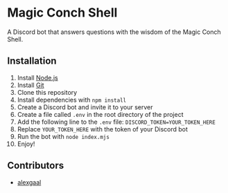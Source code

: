 # Magic Conch Shell

A Discord bot that answers questions with the wisdom of the Magic Conch Shell.

## Installation
1. Install [Node.js](https://nodejs.org/en/download/)
2. Install [Git](https://git-scm.com/downloads)
3. Clone this repository
4. Install dependencies with `npm install`
5. Create a Discord bot and invite it to your server
6. Create a file called `.env` in the root directory of the project
7. Add the following line to the `.env` file: `DISCORD_TOKEN=YOUR_TOKEN_HERE`
8. Replace `YOUR_TOKEN_HERE` with the token of your Discord bot
9. Run the bot with `node index.mjs`
10. Enjoy!

## Contributors
- [alexgaal](https://github.com/alexgaal)